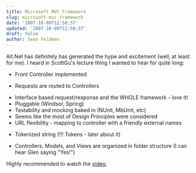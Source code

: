 ```yaml
---
title: Microsoft MVC Framework
slug: microsoft-mvc-framework
date: '2007-10-09T12:50:37'
updated: '2007-10-09T12:50:37'
draft: false
author: Sean Feldman
---
```



Alt.Net has definitely has generated the hype and excitement (well, at least for me). I heard in ScottGu's lecture thing I wanted to hear for quite long:

* Front Controller implemented

+ Requests are routed to Controllers

* Interface based request/response and the WHOLE framework - love it!
* Pluggable (Windsor, Spring)
* Testability and mocking baked in (NUnit, MbUnit, etc)
* Seems like the most of Design Principles were considered
* URL flexibility - mapping to controller with a friendly external names

+ Tokenized string (!!! Tokens - later about it)

* Controllers, Models, and Views are organized in folder structure (I can hear Glen saying "Yes!")

Highly recommended to watch the [video](http://www.hanselman.com/silverlight/ScottGuAtAltnetConf "ScottGu on MS MVC framework").


